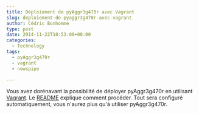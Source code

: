 ```yaml
---
title: Déploiement de pyAggr3g470r avec Vagrant
slug: deploiement-de-pyaggr3g470r-avec-vagrant
author: Cédric Bonhomme
type: post
date: 2014-11-22T10:53:09+00:00
categories:
  - Technology
tags:
  - pyAggr3g470r
  - vagrant
  - newspipe

---
```

Vous avez dorénavant la possibilité de déployer pyAggr3g470r en utilisant [Vagrant][1]. Le [README][2] explique comment procéder. Tout sera configuré automatiquement, vous n'aurez plus qu'à utiliser pyAggr3g470r.

 [1]: https://www.vagrantup.com
 [2]: https://git.sr.ht/~cedric/pyAggr3g470r/tree/659ceb7f7fa9292d46f1d096bc28589fcc2a79b5/item/README.rst
